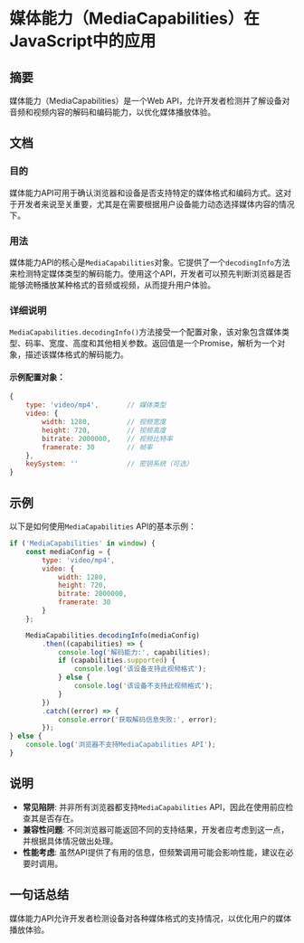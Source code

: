 <!--
Meta Description: # 媒体能力（MediaCapabilities）在JavaScript中的应用 ## 摘要 媒体能力（MediaCapabilities）是一个Web API，允许开发者检测并了解设备对音频和视频内容的解码和编码能力，以优化媒体播放体验。 ## 文档 ### 目的 媒体能力API可用于确认浏览器和...
Meta Keywords: mediacapabilities, console, video, log, api
-->

# 媒体能力（MediaCapabilities）在JavaScript中的应用

## 摘要
媒体能力（MediaCapabilities）是一个Web API，允许开发者检测并了解设备对音频和视频内容的解码和编码能力，以优化媒体播放体验。

## 文档
### 目的
媒体能力API可用于确认浏览器和设备是否支持特定的媒体格式和编码方式。这对于开发者来说至关重要，尤其是在需要根据用户设备能力动态选择媒体内容的情况下。

### 用法
媒体能力API的核心是`MediaCapabilities`对象。它提供了一个`decodingInfo`方法来检测特定媒体类型的解码能力。使用这个API，开发者可以预先判断浏览器是否能够流畅播放某种格式的音频或视频，从而提升用户体验。

### 详细说明
`MediaCapabilities.decodingInfo()`方法接受一个配置对象，该对象包含媒体类型、码率、宽度、高度和其他相关参数。返回值是一个Promise，解析为一个对象，描述该媒体格式的解码能力。

#### 示例配置对象：
```javascript
{
    type: 'video/mp4',       // 媒体类型
    video: {
        width: 1280,         // 视频宽度
        height: 720,         // 视频高度
        bitrate: 2000000,    // 视频比特率
        framerate: 30        // 帧率
    },
    keySystem: ''            // 密钥系统（可选）
}
```

## 示例
以下是如何使用`MediaCapabilities` API的基本示例：

```javascript
if ('MediaCapabilities' in window) {
    const mediaConfig = {
        type: 'video/mp4',
        video: {
            width: 1280,
            height: 720,
            bitrate: 2000000,
            framerate: 30
        }
    };

    MediaCapabilities.decodingInfo(mediaConfig)
        .then((capabilities) => {
            console.log('解码能力:', capabilities);
            if (capabilities.supported) {
                console.log('该设备支持此视频格式');
            } else {
                console.log('该设备不支持此视频格式');
            }
        })
        .catch((error) => {
            console.error('获取解码信息失败:', error);
        });
} else {
    console.log('浏览器不支持MediaCapabilities API');
}
```

## 说明
- **常见陷阱**: 并非所有浏览器都支持`MediaCapabilities` API，因此在使用前应检查其是否存在。
- **兼容性问题**: 不同浏览器可能返回不同的支持结果，开发者应考虑到这一点，并根据具体情况做出处理。
- **性能考虑**: 虽然API提供了有用的信息，但频繁调用可能会影响性能，建议在必要时调用。

## 一句话总结
媒体能力API允许开发者检测设备对各种媒体格式的支持情况，以优化用户的媒体播放体验。